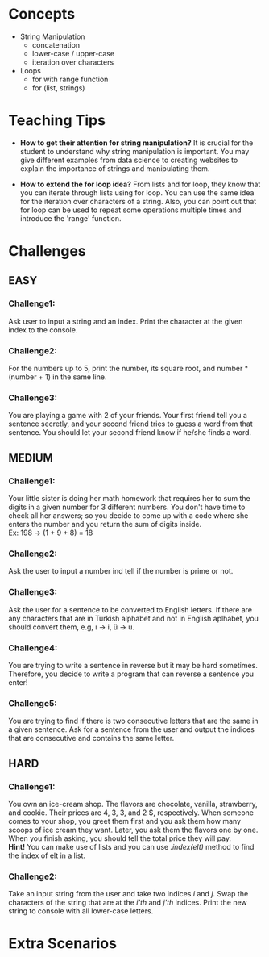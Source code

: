 # Concepts

- String Manipulation
  - concatenation
  - lower-case / upper-case
  - iteration over characters
- Loops
  - for with range function
  - for (list, strings)

# Teaching Tips

- **How to get their attention for string manipulation?**
  It is crucial for the student to understand why string manipulation is important. You may give different examples from
  data science to creating websites to explain the importance of strings and manipulating them.

- **How to extend the for loop idea?**
  From lists and for loop, they know that you can iterate through lists using for loop. You can use the same idea for the
  iteration over characters of a string. Also, you can point out that for loop can be used to repeat some operations
  multiple times and introduce the 'range' function.

# Challenges

## EASY

### Challenge1:

Ask user to input a string and an index. Print the character at the given index to the console.

### Challenge2:

For the numbers up to 5, print the number, its square root, and number \* (number + 1) in the same line.

### Challenge3:

You are playing a game with 2 of your friends. Your first friend tell you a sentence secretly, and your second friend tries to guess a word from that sentence. You should let your second friend know if he/she finds a word.

## MEDIUM

### Challenge1:

Your little sister is doing her math homework that requires her to sum the digits in a given number for 3 different numbers. You don't have time to check all her answers; so you decide to come up with a code where she enters the number and you return the sum of digits inside.  
Ex: 198 -> (1 + 9 + 8) = 18

### Challenge2:

Ask the user to input a number ind tell if the number is prime or not.

### Challenge3:

Ask the user for a sentence to be converted to English letters. If there are any characters that are in Turkish alphabet and not in English aplhabet, you should convert them, e.g, ı -> i, ü -> u.

### Challenge4:

You are trying to write a sentence in reverse but it may be hard sometimes. Therefore, you decide to write a program that can reverse a sentence you enter!

### Challenge5:

You are trying to find if there is two consecutive letters that are the same in a given sentence. Ask for a sentence from the user and output the indices that are consecutive and contains the same letter.

## HARD

### Challenge1:

You own an ice-cream shop. The flavors are chocolate, vanilla, strawberry, and cookie. Their prices are 4, 3, 3, and 2 $, respectively. When someone comes to your shop, you greet them first and you ask them how many scoops of ice cream they want. Later, you ask them the flavors one by one. When you finish asking, you should tell the total price they will pay.  
**Hint!** You can make use of lists and you can use _.index(elt)_ method to find the index of elt in a list.

### Challenge2:

Take an input string from the user and take two indices _i_ and _j_. Swap the characters of the string that are at the _i'th_ and _j'th_ indices. Print the new string to console with all lower-case letters.

# Extra Scenarios
